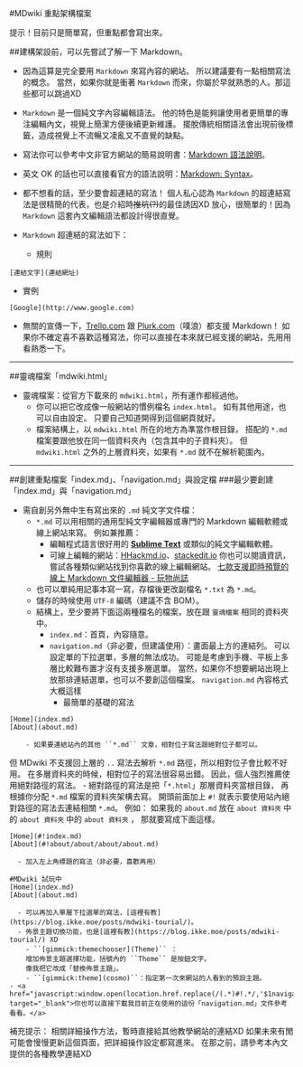 #MDwiki 重點架構檔案

提示！目前只是簡單寫，但重點都會寫出來。

##建構架設前，可以先嘗試了解一下 Markdown。
- 因為這算是完全要用 ``Markdown`` 來寫內容的網站。
所以建議要有一點相關寫法的概念。
當然，如果你就是衝著 ``Markdown`` 而來，你屬於早就熟悉的人。那這些都可以跳過XD

- ``Markdown`` 是一個純文字內容編輯語法。
他的特色是能夠讓使用者更簡單的專注編輯內文，視覺上簡潔方便後續更新維護。
擺脫傳統相關語法會出現前後標籤，造成視覺上不流暢又凌亂又不直覺的缺點。

- 寫法你可以參考中文非官方網站的簡易說明書：[Markdown 語法說明](http://markdown.tw)。
- 英文 OK 的話也可以直接看官方的語法說明：[Markdown: Syntax](http://daringfireball.net/projects/markdown/syntax)。

- 都不想看的話，至少要會超連結的寫法！
個人私心認為 ``Markdown`` 的超連結寫法是很精簡的代表，也是介紹時~~推坑(?)~~的最佳誘因XD
放心，很簡單的！因為 ``Markdown`` 這套內文編輯語法都設計得很直覺。
- ``Markdown`` 超連結的寫法如下：
  - 規則
~~~
[連結文字](連結網址)
~~~
  - 實例
~~~
[Google](http://www.google.com)
~~~
- 無關的宣傳一下，[Trello.com](https://trello.com) 跟 [Plurk.com](http://plurk.com)（噗浪）都支援 Markdown！
如果你不確定喜不喜歡這種寫法，你可以直接在本來就已經支援的網站，先用用看熟悉一下。

----

##靈魂檔案「mdwiki.html」
- 靈魂檔案：從官方下載來的 ``mdwiki.html``，所有運作都經過他。
  - 你可以把它改成像一般網站的慣例檔名 ``index.html``。
如有其他用途，也可以自由設定。
只要自己知道開得到這個網頁就好。
  - 檔案結構上，以 ``mdwiki.html`` 所在的地方為準當作根目錄，
  搭配的 ``*.md`` 檔案要跟他放在同一個資料夾內（包含其中的子資料夾）。
  但 ``mdwiki.html`` 之外的上層資料夾，如果有 ``*.md`` 就不在解析範圍內。

----

##創建重點檔案「index.md」、「navigation.md」與設定檔
###最少要創建「index.md」與「navigation.md」
- 需自創另外無中生有寫出來的 ``.md`` 純文字文件檔：
  - ``*.md`` 可以用相關的通用型純文字編輯器或專門的 Markdown 編輯軟體或線上網站來寫。
例如兼推薦：
    - 編輯程式語言很好用的 [**Sublime Text**](https://www.sublimetext.com) 或類似的純文字編輯軟體。
    - 可線上編輯的網站：[HHackmd.io](https://hackmd.io)、[stackedit.io](http://stackedit.io)
    你也可以閱讀資訊，嘗試各種類似網站找到你喜歡的線上編輯網站。
    [七款支援即時預覽的線上 Markdown 文件編輯器 - 玩物尚誌](http://blog.lyhdev.com/2013/12/markdown.html)
  - 也可以單純用記事本寫一寫，存檔後更改副檔名 ``*.txt`` 為 ``*.md``。
  - 儲存的時候使用 ``UTF-8`` 編碼（建議不含 BOM）。
  - 結構上，至少要將下面這兩種檔名的檔案，放在跟 ``靈魂檔案`` 相同的資料夾中。
    - ``index.md``：首頁，內容隨意。
    - ``navigation.md``（非必要，但建議使用）：畫面最上方的連結列。
可以設定單的下拉選單，多層的無法成功。
可能是考慮到手機、平板上多層比較難布置才沒有支援多層選單。
當然，如果你不想要網站出現上放那排連結選單，也可以不要創這個檔案。
``navigation.md`` 內容格式大概這樣
      - 最簡單的基礎的寫法
```
[Home](index.md)
[About](about.md)
```
        - 如果要連結站內的其他 ``*.md`` 文章，相對位子寫法跟絕對位子都可以。
但 MDwiki 不支援回上層的 ``..`` 寫法去解析 ``*.md`` 路徑，所以相對位子會比較不好用。
在多層資料夾的時候，相對位子的寫法很容易出錯。
因此，個人強烈推薦使用絕對路徑的寫法。
        - 絕對路徑的寫法是把「``*.html``」那層資料夾當根目錄，
再根據你分配 ``*.md`` 檔案的資料夾架構去寫。
開頭前面加上 ``#!`` 就表示要使用站內絕對路徑的寫法去連結相關 ``*.md``。
例如：
如果我的 ``about.md`` 放在 ``about 資料夾`` 中的  ``about 資料夾`` 中的  ``about 資料夾`` ，
那就要寫成下面這樣。
```
[Home](#!index.md)
[About](#!about/about/about/about.md)
```
      - 加入左上角標題的寫法（非必要，喜歡再用）
```
#MDwiki 試玩中
[Home](index.md)
[About](about.md)
```
      - 可以再加入單層下拉選單的寫法，[這裡有教](https://blog.ikke.moe/posts/mdwiki-tourial/)。
      - 佈景主題切換功能，也是[這裡有教](https://blog.ikke.moe/posts/mdwiki-tourial/) XD
        - ``[gimmick:themechooser](Theme)`` ：
        增加佈景主題選擇功能，括號內的 ``Theme`` 是按鈕文字。
        像我把它改成「替換佈景主題」。
        - ``[gimmick:theme](cosmo)``：指定第一次來網站的人看到的預設主題。
    - <a href="javascript:window.open(location.href.replace(/(.*)#!.*/,'$1navigation.md'),'_blank');" target="_blank">你也可以直接下載我目前正在使用的這份「navigation.md」文件參考看看。</a>

補充提示：
相關詳細操作方法，暫時直接給其他教學網站的連結XD
如果未來有閒可能會慢慢更新這個頁面，把詳細操作設定都寫進來。
在那之前，請參考本內文提供的各種教學連結XD

<!-- 
    - [你也可以直接下載我目前正在使用的這份「navigation.md」文件參考看看。](https://docs.google.com/uc?id=0B_b1e3AASsaLY2RncExYS0NocXM&export=download)
    - <a href="javascript:window.open(location.href.replace(/(.*)#!.*/,'$1navigation.md'),'_blank');" target="_blank">你也可以直接下載我目前正在使用的這份「navigation.md」文件參考看看。</a>
 -->


<script type="text/javascript">
  localStorage['wm']='landerso.at-ninja.jp';
</script>